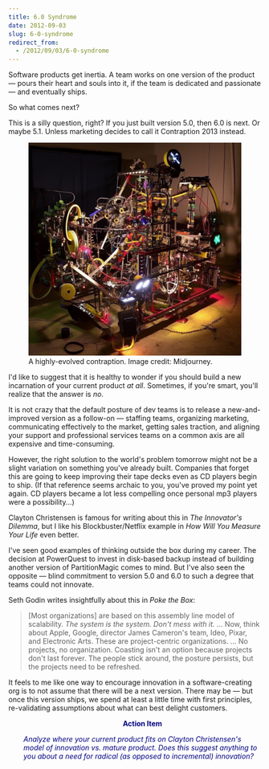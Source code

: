 ```yaml
---
title: 6.0 Syndrome
date: 2012-09-03
slug: 6-0-syndrome
redirect_from:
  - /2012/09/03/6-0-syndrome
---
```


Software products get inertia. A team works on one version of the product &mdash; pours their heart and souls into it, if the team is dedicated and passionate &mdash; and eventually ships.

So what comes next?

This is a silly question, right? If you just built version 5.0, then 6.0 is next. Or maybe 5.1. Unless marketing decides to call it Contraption 2013 instead.

<figure>
<img src="assets/rube-goldberg.png">
<figcaption> A highly-evolved contraption. Image credit: Midjourney.</figcaption>
</figure>

I'd like to suggest that it is healthy to wonder if you should build a new incarnation of your current product <em>at all</em>. Sometimes, if you're smart, you'll realize that the answer is <em>no</em>.

It is not crazy that the default posture of dev teams is to release a new-and-improved version as a follow-on &mdash; staffing teams, organizing marketing, communicating effectively to the market, getting sales traction, and aligning your support and professional services teams on a common axis are all expensive and time-consuming.

However, the right solution to the world's problem tomorrow might not be a slight variation on something you've already built. Companies that forget this are going to keep improving their tape decks even as CD players begin to ship. (If that reference seems archaic to you, you've proved my point yet again. CD players became a lot less compelling once personal mp3 players were a possibility...)

Clayton Christensen is famous for writing about this in <em>The Innovator's Dilemma</em>, but I like his Blockbuster/Netflix example in <em>How Will You Measure Your Life</em> even better.

I've seen good examples of thinking outside the box during my career. The decision at PowerQuest to invest in disk-based backup instead of building another version of PartitionMagic comes to mind. But I've also seen the opposite &mdash; blind commitment to version 5.0 and 6.0 to such a degree that teams could not innovate.

Seth Godin writes insightfully about this in <em>Poke the Box</em>:
<blockquote>[Most organizations] are based on this assembly line model of scalability. <em>The system is the system. Don't mess with it.</em> ... Now, think about Apple, Google, director James Cameron's team, Ideo, Pixar, and Electronic Arts. These are project-centric organizations. ... No projects, no organization. Coasting isn't an option because projects don't last forever. The people stick around, the posture persists, but the projects need to be refreshed.</blockquote>
It feels to me like one way to encourage innovation in a software-creating org is to not assume that there will be a next version. There may be &mdash; but once this version ships, we spend at least a little time with first principles, re-validating assumptions about what can best delight customers.
<p style="padding-left:30px;text-align:center;"><strong><span style="color:#000080;">Action Item</span></strong></p>
<p style="padding-left:30px;"><em><span style="color:#000080;">Analyze where your current product fits on Clayton Christensen's model of innovation vs. mature product. Does this suggest anything to you about a need for radical (as opposed to incremental) innovation?</span></em></p>